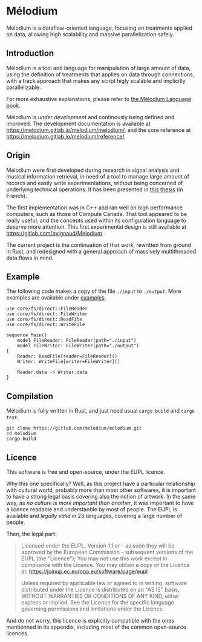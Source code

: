 # Mélodium

Mélodium is a dataflow-oriented language, focusing on treatments applied on data, allowing high scalability and massive parallelization safely.

## Introduction

Mélodium is a tool and language for manipulation of large amount of data, using the definition of treatments that applies on data through connections, with a track approach that makes any script higly scalable and implicitly parallelizable.

For more exhaustive explanations, please refer to [the Mélodium Language book](https://melodium.gitlab.io/book/).

Mélodium is _under development_ and continously being defined and improved. The development documentation is available at <https://melodium.gitlab.io/melodium/melodium/>, and the core reference at <https://melodium.gitlab.io/melodium/reference/>.

## Origin

Mélodium were first developed during research in signal analysis and musical information retrieval, in need of a tool to manage large amount of records and easily write experimentations, without being concerned of underlying technical operations. It has been presented in [this thesis](https://www.researchgate.net/publication/344327676_Detection_et_classification_des_notes_d'une_piste_audio_musicale) (in French).

The first implementation was in C++ and ran well on high performance computers, such as those of Compute Canada. That tool appeared to be really useful, and the concepts used within its configuration language to deserve more attention. This first experimental design is still available at <https://gitlab.com/qvignaud/Melodium>.

The current project is the continuation of that work, rewritten from ground in Rust, and redesigned with a general approach of massively multithreaded data flows in mind.

## Example

The following code makes a copy of the file `./input` to `./output`. More examples are available under [examples](examples/).

```
use core/fs/direct::FileReader
use core/fs/direct::FileWriter
use core/fs/direct::ReadFile
use core/fs/direct::WriteFile

sequence Main()
    model FileReader: FileReader(path="./input")
    model FileWriter: FileWriter(path="./output")
{
    Reader: ReadFile[reader=FileReader]()
    Writer: WriteFile[writer=FileWriter]()
    
    Reader.data -> Writer.data
}
```

## Compilation

Mélodium is fully written in Rust, and just need usual `cargo build` and `cargo test`.
```shell
git clone https://gitlab.com/melodium/melodium.git
cd melodium
cargo build
```

## Licence

This software is free and open-source, under the EUPL licence.

Why this one specifically? Well, as this project have a particular relationship with cultural world, probably more than most other softwares, it is important to have a strong legal basis covering also the notion of artwork.
In the same way, as *no culture is more important than another*, it was important to have a licence readable and understanble by most of people. The EUPL is available and *legally valid* in 23 languages, covering a large number of people.

Then, the legal part:
> Licensed under the EUPL, Version 1.1 or - as soon they will be approved by the European Commission - subsequent versions of the EUPL (the "Licence"); You may not use this work except in compliance with the Licence. You may obtain a copy of the Licence at: https://joinup.ec.europa.eu/software/page/eupl
>
>Unless required by applicable law or agreed to in writing, software distributed under the Licence is distributed on an "AS IS" basis, WITHOUT WARRANTIES OR CONDITIONS OF ANY KIND, either express or implied.
See the Licence for the specific language governing permissions and limitations under the Licence.

And do not worry, this licence is explicitly compatible with the ones mentionned in its appendix, including most of the common open-source licences.

